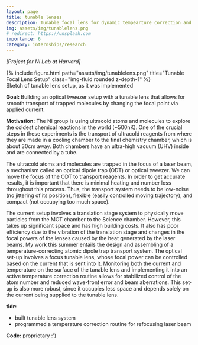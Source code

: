```yaml
---
layout: page
title: tunable lenses
description: Tunable focal lens for dynamic tempearture correction and controlling molecules in optical tweezer systems (Kang-Kuen Ni Lab)
img: assets/img/tunablelens.png
# redirect: https://unsplash.com
importance: 6
category: internships/research
---
```


*[Project for Ni Lab at Harvard]*

<div class="row">
    <div class="col-sm mt-3 mt-md-0">
        {% include figure.html path="assets/img/tunablelens.png" title="Tunable Focal Lens Setup" class="img-fluid rounded z-depth-1" %}
    </div>
</div>
<div class="caption">
    Sketch of tunable lens setup, as it was implemented
</div>

**Goal:** Building an optical tweezer setup with a tunable lens that allows for smooth transport of trapped molecules by changing the focal point via applied current.

**Motivation:** 
The Ni group is using ultracold atoms and molecules to explore the coldest chemical
reactions in the world (~500nK). One of the crucial steps in these experiments is the transport of
ultracold reagents from where they are made in a cooling chamber to the final chemistry
chamber, which is about 30cm away. Both chambers have an ultra-high vacuum (UHV) inside
and are connected by a tube.

The ultracold atoms and molecules are trapped in the focus of a laser beam, a mechanism
called an optical dipole trap (ODT) or optical tweezer. We can move the focus of the ODT to
transport reagents. In order to get accurate results, it is important that there is minimal heating
and number loss throughout this process. Thus, the transport system needs to be low-noise (no
jittering of its position), flexible (easily controlled moving trajectory), and compact (not
occupying too much space).

The current setup involves a translation stage system to physically move particles from
the MOT chamber to the Science chamber. However, this takes up significant space and has high
building costs. It also has poor efficiency due to the vibration of the translation stage and
changes in the focal powers of the lenses caused by the heat generated by the laser beams. My
work this summer entails the design and assembling of a temperature-correcting atomic dipole
trap transport system. The optical set-up involves a focus tunable lens, whose focal power can be
controlled based on the current that is sent into it. Monitoring both the current and temperature
on the surface of the tunable lens and implementing it into an active temperature correction
routine allows for stabilized control of the atom number and reduced wave-front error and beam
aberrations. This set-up is also more robust, since it occupies less space and depends solely on
the current being supplied to the tunable lens.

**tldr:**
- built tunable lens system
- programmed a temperature correction routine for refocusing laser beam

**Code:** proprietary :')
